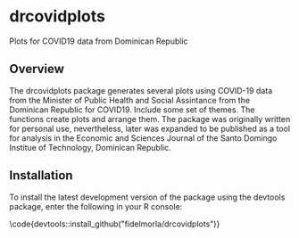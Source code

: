 # drcovidplots
Plots for COVID19 data from Dominican Republic 

## Overview
The drcovidplots package generates several plots using COVID-19 data from the Minister of Public Health and Social Assintance from the Dominican Republic for COVID19. Include some set of themes. The functions create plots and arrange them. The package was originally written for personal use, nevertheless, later was expanded to be published as a tool for analysis in the Economic and Sciences Journal of the Santo Domingo Institue of Technology, Dominican Republic. 

## Installation
To install the latest development version of the package using the devtools package, enter the following in your R console:    

\code{devtools::install_github("fidelmorla/drcovidplots")}
